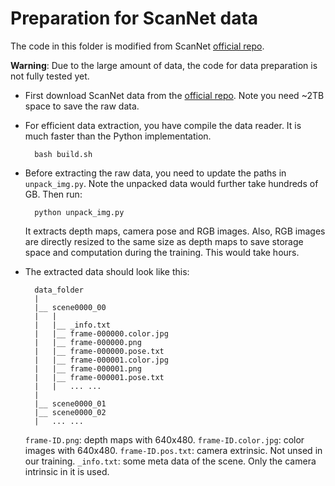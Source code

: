 # Preparation for ScanNet data

The code in this folder is modified from ScanNet [official repo](https://github.com/ScanNet/ScanNet). 

**Warning**: Due to the large amount of data, the code for data preparation is not fully tested yet. 

- First download ScanNet data from the [official repo](https://github.com/ScanNet/ScanNet). Note you need ~2TB space to save the raw data. 
- For efficient data extraction, you have compile the data reader. It is much faster than the Python implementation. 

        bash build.sh

- Before extracting the raw data, you need to update the paths in `unpack_img.py`. Note the unpacked data would further take hundreds of GB. Then run:
    
        python unpack_img.py
  
  It extracts depth maps, camera pose and RGB images. Also, RGB images are directly resized to the same size as depth maps to save storage space and computation during the training. This would take hours. 

- The extracted data should look like this:

        data_folder
        |
        |__ scene0000_00
        |   |
        |   |__ _info.txt               
        |   |__ frame-000000.color.jpg  
        |   |__ frame-000000.png        
        |   |__ frame-000000.pose.txt   
        |   |__ frame-000001.color.jpg
        |   |__ frame-000001.png
        |   |__ frame-000001.pose.txt
        |   |   ... ...
        |
        |__ scene0000_01
        |__ scene0000_02
        |   ... ...
    
    `frame-ID.png`: depth maps with 640x480. 
    `frame-ID.color.jpg`: color images with 640x480. 
    `frame-ID.pos.txt`: camera extrinsic. Not unsed in our training. 
    `_info.txt`: some meta data of the scene. Only the camera intrinsic in it is used. 
